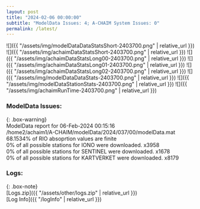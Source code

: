 ```yaml
---
layout: post
title: "2024-02-06 00:00:00"
subtitle: "ModelData Issues: 4; A-CHAIM System Issues: 0"
permalink: /latest/
---
```


![]({{ "/assets/img/modelDataDataStatsShort-2403700.png" | relative_url }})
![]({{ "/assets/img/achaimDataStatsShort-2403700.png" | relative_url }})
![]({{ "/assets/img/achaimDataStatsLong00-2403700.png" | relative_url }})
![]({{ "/assets/img/achaimDataStatsLong01-2403700.png" | relative_url }})
![]({{ "/assets/img/achaimDataStatsLong02-2403700.png" | relative_url }})
![]({{ "/assets/img/modelDataDataStats-2403700.png" | relative_url }})
![]({{ "/assets/img/modelDataStationStats-2403700.png" | relative_url }})
![]({{ "/assets/img/achaimRunTime-2403700.png" | relative_url }})


### ModelData Issues:  
  
{: .box-warning}  
 ModelData report for 06-Feb-2024 00:15:16   
 /home2/achaim1/A-CHAIM/modelData/2024/037/00/modelData.mat   
 68.1534% of RIO absoprtion values are finite   
 0% of all possible stations for IONO were downloaded. x3958   
 0% of all possible stations for SENTINEL were downloaded. x1678   
 0% of all possible stations for KARTVERKET were downloaded. x8179   
  


### Logs:  
  
{: .box-note}  
[Logs.zip]({{ "/assets/other/logs.zip" | relative_url }})  
[Log Info]({{ "/logInfo" | relative_url }})  
